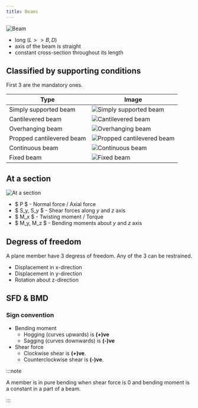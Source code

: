 ```yaml
---
title: Beams
---
```


![Beam](/mechanics/beam.png)

- long ($L >> B,D$)
- axis of the beam is straight
- constant cross-section throughout its length

## Classified by supporting conditions

First 3 are the mandatory ones.

| Type                      | Image                                                                  |
| ------------------------- | ---------------------------------------------------------------------- |
| Simply supported beam     | ![Simply supported beam](/mechanics/simply-supported-beam.png)         |
| Cantilevered beam         | ![Cantilevered beam](/mechanics/cantilevered-beam.png)                 |
| Overhanging beam          | ![Overhanging beam](/mechanics/overhanging-beam.png)                   |
| Propped cantilevered beam | ![Propped cantilevered beam](/mechanics/propped-cantilevered-beam.png) |
| Continuous beam           | ![Continuous beam](/mechanics/continuous-beam.png)                     |
| Fixed beam                | ![Fixed beam](/mechanics/fixed-beam.png)                               |

## At a section

![At a section](/mechanics/at-a-section.png)

- $ P $ - Normal force / Axial force
- $ S_y, S_y $ - Shear forces along $y$ and $z$ axis
- $ M_x $ - Twisting moment / Torque
- $ M_y, M_z $ - Bending moments about $y$ and $z$ axis

## Degress of freedom

A plane member have 3 degress of freedom. Any of the 3 can be restrained.

- Displacement in x-direction
- Displacement in y-direction
- Rotation about z-direction

## SFD & BMD

### Sign convention

- Bending moment
  - Hogging (curves upwards) is **(+)ve**
  - Sagging (curves downwards) is **(-)ve**
- Shear force
  - Clockwise shear is **(+)ve**.
  - Counterclockwise shear is **(-)ve**.

:::note

A member is in pure bending when shear force is 0 and bending moment is a
constant in a part of a beam.

:::
